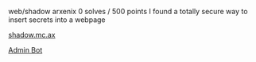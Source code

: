 web/shadow
arxenix
0 solves / 500 points
I found a totally secure way to insert secrets into a webpage

[shadow.mc.ax](https://shadow.mc.ax/)

[Admin Bot](https://admin-bot.mc.ax/shadow)
